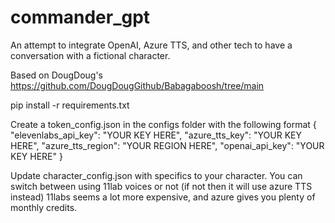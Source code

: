 # commander_gpt
An attempt to integrate OpenAI, Azure TTS, and other tech to have a conversation with a fictional character.

Based on DougDoug's https://github.com/DougDougGithub/Babagaboosh/tree/main


pip install -r requirements.txt

Create a token_config.json in the configs folder with the following format
{
    "elevenlabs_api_key": "YOUR KEY HERE",
    "azure_tts_key": "YOUR KEY HERE",
    "azure_tts_region": "YOUR REGION HERE",
    "openai_api_key": "YOUR KEY HERE"
}

Update character_config.json with specifics to your character.
You can switch between using 11lab voices or not (if not then it will use azure TTS instead)
11labs seems a lot more expensive, and azure gives you plenty of monthly credits.